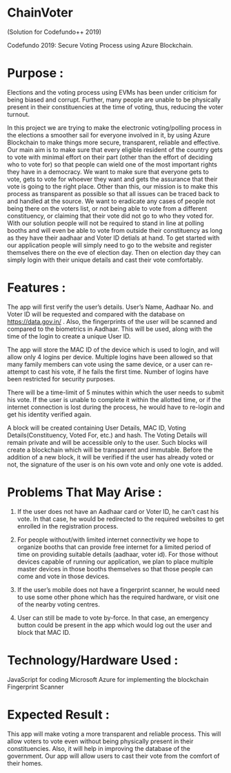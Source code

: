 # ChainVoter
(Solution for Codefundo++ 2019)

Codefundo 2019:
Secure Voting Process using Azure Blockchain.

# Purpose :

Elections and the voting process using EVMs has been under criticism for being biased and corrupt. Further, many people are unable to be physically present in their constituencies at the time of voting, thus, reducing the voter turnout. 

In this project we are trying to make the electronic voting/polling process in the elections a smoother sail for everyone involved in it, by using Azure Blockchain to make things more secure, transparent, reliable and effective.
Our main aim is to make sure that every eligible resident of the country gets to vote with minimal effort on their part (other than the effort of deciding who to vote for) so that people can wield one of the most important rights they have in a democracy. We want to make sure that everyone gets to vote, gets to vote for whoever they want and gets the assurance that their vote is going to the right place.
Other than this, our mission is to make this process as transparent as possible so that all issues can be traced back to and handled at the source. We want to eradicate any cases of people not being there on the voters list, or not being able to vote from a different constituency, or claiming that their vote did not go to who they voted for.
With our solution people will not be required to stand in line at polling booths and will even be able to vote from outside their constituency as long as they have their aadhaar and Voter ID detials at hand. To get started with our application people will simply need to go to the website and register themselves there on the eve of election day. Then on election day they can simply login with their unique details and cast their vote comfortably.

# Features :

The app will first verify the user’s details. User’s Name, Aadhaar No. and Voter ID will be requested and compared with the database on https://data.gov.in/ . Also, the fingerprints of the user will be scanned and compared to the biometrics in Aadhaar. This will be used, along with the time of the login to create a unique User ID. 

The app will store the MAC ID of the device which is used to login, and will allow only 4 logins per device. Multiple logins have been allowed so that many family members can vote using the same device, or a user can re-attempt to cast his vote, if he fails the first time. Number of logins have been restricted for security purposes.

There will be a time-limit of 5 minutes within which the user needs to submit his vote. If the user is unable to complete it within the allotted time, or if the internet connection is lost during the process, he would have to re-login and get his identity verified again.

A block will be created containing User Details, MAC ID, Voting Details(Constituency, Voted For, etc.) and hash. The Voting Details will remain private and will be accessible only to the user. Such blocks will create a blockchain which will be transparent and immutable.
Before the addition of a new block, it will be verified if the user has already voted or not, the signature of the user is on his own vote and only one vote is added.


# Problems That May Arise :

1. If the user does not have an Aadhaar card or Voter ID, he can’t cast his vote.  In that case, he would be redirected to the required websites to get enrolled in the registration process.

2. For people without/with limited internet connectivity we hope to organize booths that can provide free internet for a limited period of time on providing suitable details (aadhaar, voter id). For those without devices capable of running our application, we plan to place multiple master devices in those booths themselves so that those people can come and vote in those devices. 
 
3. If the user’s mobile does not have a fingerprint scanner, he would need to use some other phone which has the required hardware, or visit one of the nearby voting centres.

4. User can still be made to vote by-force. In that case, an emergency button could be present in the app which would log out the user and block that MAC ID.


# Technology/Hardware Used :

JavaScript for coding
Microsoft Azure for implementing the blockchain
Fingerprint Scanner

# Expected Result :
This app will make voting a more transparent and reliable process. This will allow voters to vote even without being physically present in their constituencies. Also, it will help in improving the database of the government. Our app will allow users to cast their vote from the comfort of their homes.
